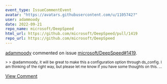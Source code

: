 ```yaml
---
event_type: IssueCommentEvent
avatar: "https://avatars.githubusercontent.com/u/1105742?"
user: adammoody
date: 2022-09-21
repo_name: microsoft/DeepSpeed
html_url: https://github.com/microsoft/DeepSpeed/pull/1419
repo_url: https://github.com/microsoft/DeepSpeed
---
```


<a href='https://github.com/adammoody' target='_blank'>adammoody</a> commented on issue <a href='https://github.com/microsoft/DeepSpeed/pull/1419' target='_blank'>microsoft/DeepSpeed#1419</a>.

<small>> > @adammoody, it will be great to make this a configuration option through ds_config. I am thinking of the right way, but please let me know if you have some thoughts on this....</small>

<a href='https://github.com/microsoft/DeepSpeed/pull/1419' target='_blank'>View Comment</a>